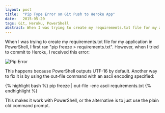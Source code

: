 ```yaml
---
layout: post
title:  "Pip Type Error on Git Push to Heroku App"
date:   2015-05-20
tags: Git, Heroku, PowerShell
abstract: When I was trying to create my requirements.txt file for my application in PowerShell, I first ran "pip freeze > requirements.txt". However, when I tried to commit to Heroku, I received an error.
---
```

When I was trying to create my requirements.txt file for my application in PowerShell, I first ran "pip freeze > requirements.txt". However, when I tried to commit to Heroku, I received this error:

![Pip Error](/images/blog/pip-error.png "Pip Error")

This happens because PowerShell outputs UTF-16 by default. Another way to fix it is by using the out-file command with an ascii encoding specified:

{% highlight bash %}
pip freeze | out-file -enc ascii requirements.txt
{% endhighlight %}

This makes it work with PowerShell, or the alternative is to just use the plain old command prompt.